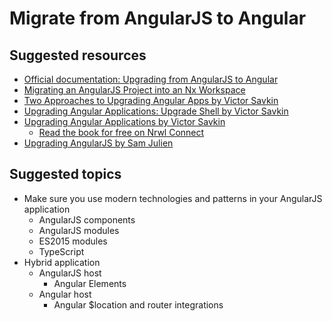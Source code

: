 # Migrate from AngularJS to Angular

## Suggested resources

- [Official documentation: Upgrading from AngularJS to Angular](https://angular.io/guide/upgrade)
- [Migrating an AngularJS Project into an Nx Workspace](https://nx.dev/migration/migration-angularjs)
- [Two Approaches to Upgrading Angular Apps by Victor Savkin](https://blog.nrwl.io/two-approaches-to-upgrading-angular-apps-6350b33384e3)
- [Upgrading Angular Applications: Upgrade Shell by Victor Savkin](https://blog.nrwl.io/upgrading-angular-applications-upgrade-shell-4d4f4a7e7f7b)
- [Upgrading Angular Applications by Victor Savkin](https://leanpub.com/ngupgrade)
  - [Read the book for free on Nrwl Connect](https://connect.nrwl.io/app/books/ngupgrade)
- [Upgrading AngularJS by Sam Julien](https://www.upgradingangularjs.com/)

## Suggested topics

- Make sure you use modern technologies and patterns in your AngularJS application
  - AngularJS components
  - AngularJS modules
  - ES2015 modules
  - TypeScript
- Hybrid application
  - AngularJS host
    - Angular Elements
  - Angular host
    - Angular $location and router integrations
